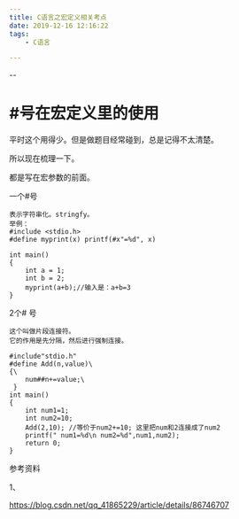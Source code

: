 ```yaml
---
title: C语言之宏定义相关考点
date: 2019-12-16 12:16:22
tags:
	- C语言

---
```


--

# #号在宏定义里的使用

平时这个用得少。但是做题目经常碰到，总是记得不太清楚。

所以现在梳理一下。

都是写在宏参数的前面。

一个#号

```
表示字符串化。stringfy。
举例：
#include <stdio.h>
#define myprint(x) printf(#x"=%d", x)

int main()
{
    int a = 1;
    int b = 2;
    myprint(a+b);//输入是：a+b=3
}
```

2个# 号

```
这个叫做片段连接符。
它的作用是先分隔，然后进行强制连接。

#include"stdio.h"
#define Add(n,value)\
{\
	num##n+=value;\
 }
int main()
{
	int num1=1;
	int num2=10;
	Add(2,10); //等价于num2+=10; 这里把num和2连接成了num2
	printf(" num1=%d\n num2=%d",num1,num2);
	return 0;
}
```



参考资料

1、

https://blog.csdn.net/qq_41865229/article/details/86746707